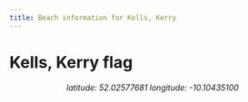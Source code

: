 ```yaml
---
title: Beach information for Kells, Kerry
---
```

# Kells, Kerry <span class="material-icons" color="blue">flag</span>

<div align="center"><i>latitude: 52.02577681 longitude: -10.10435100</i></div>